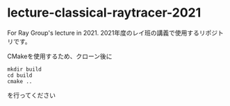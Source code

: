 # lecture-classical-raytracer-2021
For Ray Group's lecture in 2021. 
2021年度のレイ班の講義で使用するリポジトリです。

CMakeを使用するため、クローン後に

```
mkdir build
cd build
cmake ..
```

を行ってください
